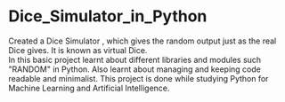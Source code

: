 # Dice_Simulator_in_Python
Created a Dice Simulator , which gives the random output just as the real Dice gives. It is known as virtual Dice.  
In this basic project learnt about different libraries and modules such "RANDOM" in Python. 
Also learnt about managing and keeping code readable and minimalist.
This project is done while studying Python for Machine Learning and Artificial Intelligence.
